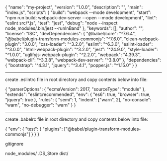 <!-- Copy and paste to package.json after initiating npm init -y in terminal. -->

{
  "name": "my-project",
  "version": "1.0.0",
  "description": "",
  "main": "index.js",
  "scripts": {
    "build": "webpack --mode development",
    "start": "npm run build; webpack-dev-server --open --mode development",
    "lint": "eslint src/*.js",
    "test": "jest",
    "debug": "node --inspect node_modules/.bin/jest --runInBand"
  },
  "keywords": [],
  "author": "",
  "license": "ISC",
  "devDependencies": {
    "@babel/core": "^7.6.4",
    "@babel/plugin-transform-modules-commonjs": "^7.6.0",
    "clean-webpack-plugin": "3.0.0",
    "css-loader": "^3.2.0",
    "eslint": "^6.3.0",
    "eslint-loader": "^3.0.0",
    "html-webpack-plugin": "^3.2.0",
    "jest": "^24.9.0",
    "style-loader": "^1.0.0",
    "uglifyjs-webpack-plugin": "^2.2.0",
    "webpack": "4.39.3",
    "webpack-cli": "^3.3.8",
    "webpack-dev-server": "^3.8.0"
  },
  "dependencies": {
    "bootstrap": "^4.3.1",
    "jquery": "^3.4.1",
    "popper.js": "^1.15.0"
  }
}


________________________________________________________________________

create .eslintrc file in root directory and copy contents below into file:

{
    "parserOptions": {
        "ecmaVersion": 2017,
        "sourceType": "module"
    },
    "extends": "eslint:recommended",
    "env": {
      "es6": true,
      "browser": true,
      "jquery": true
    },
    "rules": {
      "semi": 1,
      "indent": ["warn", 2],
      "no-console": "warn",
      "no-debugger": "warn"
  }
}

________________________________________________________________________

create .babelrc file in root directory and copy contents below into file:

{
  "env": {
    "test": {
      "plugins": ["@babel/plugin-transform-modules-commonjs"]
    }
  }
}



gitignore

node_modules/
.DS_Store
dist/
